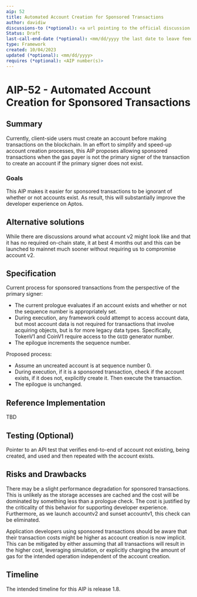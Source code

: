 ```yaml
---
aip: 52
title: Automated Account Creation for Sponsored Transactions
author: davidiw
discussions-to (*optional): <a url pointing to the official discussion thread>
Status: Draft
last-call-end-date (*optional): <mm/dd/yyyy the last date to leave feedbacks and reviews>
type: Framework
created: 10/04/2023
updated (*optional): <mm/dd/yyyy>
requires (*optional): <AIP number(s)>
---
```


# AIP-52 - Automated Account Creation for Sponsored Transactions
  
## Summary

Currently, client-side users must create an account before making transactions on the blockchain. In an effort to simplify and speed-up account creation processes, this AIP proposes allowing sponsored transactions when the gas payer is not the primary signer of the transaction to create an account if the primary signer does not exist. 

### Goals

This AIP makes it easier for sponsored transactions to be ignorant of whether or not accounts exist. As result, this will substantially improve the developer experience on Aptos.

## Alternative solutions

While there are discussions around what account v2 might look like and that it has no required on-chain state, it at best 4 months out and this can be launched to mainnet much sooner without requiring us to compromise account v2.

## Specification

Current process for sponsored transactions from the perspective of the primary signer:
* The current prologue evaluates if an account exists and whether or not the sequence number is appropriately set.
* During execution, any framework could attempt to access account data, but most account data is not required for transactions that involve acquiring objects, but is for more legacy data types. Specifically, TokenV1 and CoinV1 require access to the `GUID` generator number.
* The epilogue increments the sequence number.

Proposed process:
* Assume an uncreated account is at sequence number 0.
* During execution, if it is a sponsored transaction, check if the account exists, if it does not, explicitly create it. Then execute the transaction.
* The epilogue is unchanged.

## Reference Implementation

TBD

## Testing (Optional)

Pointer to an API test that verifies end-to-end of account not existing, being created, and used and then repeated with the account exists.

## Risks and Drawbacks

There may be a slight performance degradation for sponsored transactions. This is unlikely as the storage accesses are cached and the cost will be dominated by something less than a prologue check. The cost is justified by the criticality of this behavior for supporting developer experience. Furthermore, as we launch accountv2 and sunset accountv1, this check can be eliminated.

Application developers using sponsored transactions should be aware that their transaction costs might be higher as account creation is now implicit. This can be mitigated by either assuming that all transactions will result in the higher cost, leveraging simulation, or explicitly charging the amount of gas for the intended operation independent of the account creation.

## Timeline

The intended timeline for this AIP is release 1.8.
